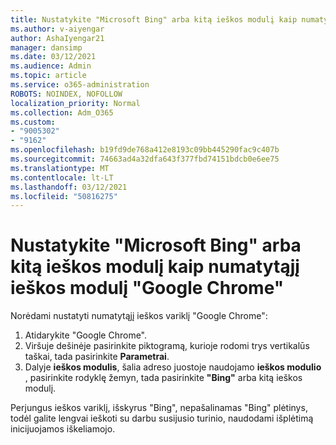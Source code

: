 ```yaml
---
title: Nustatykite "Microsoft Bing" arba kitą ieškos modulį kaip numatytąjį ieškos modulį "Google Chrome"
ms.author: v-aiyengar
author: AshaIyengar21
manager: dansimp
ms.date: 03/12/2021
ms.audience: Admin
ms.topic: article
ms.service: o365-administration
ROBOTS: NOINDEX, NOFOLLOW
localization_priority: Normal
ms.collection: Adm_O365
ms.custom:
- "9005302"
- "9162"
ms.openlocfilehash: b19fd9de768a412e8193c09bb445290fac9c407b
ms.sourcegitcommit: 74663ad4a32dfa643f377fbd74151bdcb0e6ee75
ms.translationtype: MT
ms.contentlocale: lt-LT
ms.lasthandoff: 03/12/2021
ms.locfileid: "50816275"
---
```

# <a name="set-microsoft-bing-or-another-search-engine-as-the-default-search-engine-in-google-chrome"></a>Nustatykite "Microsoft Bing" arba kitą ieškos modulį kaip numatytąjį ieškos modulį "Google Chrome"

Norėdami nustatyti numatytąjį ieškos variklį "Google Chrome":

1. Atidarykite "Google Chrome".
1. Viršuje dešinėje pasirinkite piktogramą, kurioje rodomi trys vertikalūs taškai, tada pasirinkite **Parametrai**.
1. Dalyje **ieškos modulis**, šalia adreso juostoje naudojamo **ieškos modulio** , pasirinkite rodyklę žemyn, tada pasirinkite **"Bing"** arba kitą ieškos modulį.

Perjungus ieškos variklį, išskyrus "Bing", nepašalinamas "Bing" plėtinys, todėl galite lengvai ieškoti su darbu susijusio turinio, naudodami išplėtimą inicijuojamos iškeliamojo.
